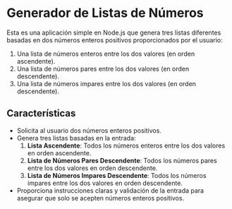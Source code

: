 # Generador de Listas de Números

Esta es una aplicación simple en Node.js que genera tres listas diferentes basadas en dos números enteros positivos proporcionados por el usuario:
1. Una lista de números enteros entre los dos valores (en orden ascendente).
2. Una lista de números pares entre los dos valores (en orden descendente).
3. Una lista de números impares entre los dos valores (en orden descendente).

## Características
- Solicita al usuario dos números enteros positivos.
- Genera tres listas basadas en la entrada:
  1. **Lista Ascendente**: Todos los números enteros entre los dos valores en orden ascendente.
  2. **Lista de Números Pares Descendente**: Todos los números pares entre los dos valores en orden descendente.
  3. **Lista de Números Impares Descendente**: Todos los números impares entre los dos valores en orden descendente.
- Proporciona instrucciones claras y validación de la entrada para asegurar que solo se acepten números enteros positivos.
